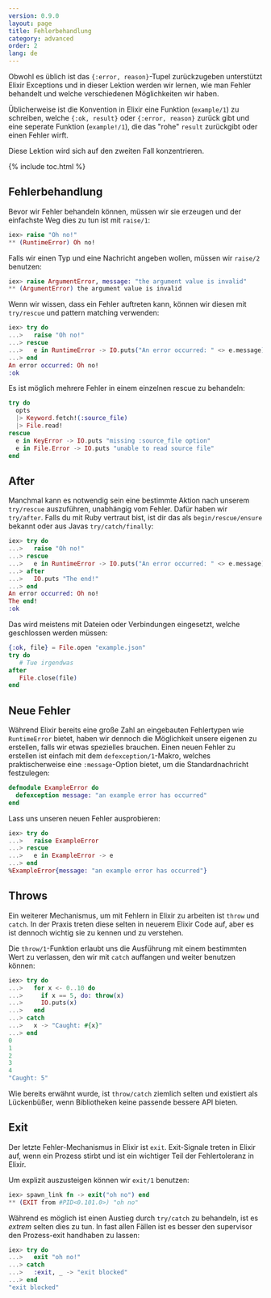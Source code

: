 ```yaml
---
version: 0.9.0
layout: page
title: Fehlerbehandlung
category: advanced
order: 2
lang: de
---
```


Obwohl es üblich ist das `{:error, reason}`-Tupel zurückzugeben unterstützt Elixir Exceptions und in dieser Lektion werden wir lernen, wie man Fehler behandelt und welche verschiedenen Möglichkeiten wir haben.

Üblicherweise ist die Konvention in Elixir eine Funktion (`example/1`) zu schreiben, welche `{:ok, result}` oder `{:error, reason}` zurück gibt und eine seperate Funktion (`example!/1`), die das "rohe" `result` zurückgibt oder einen Fehler wirft.

Diese Lektion wird sich auf den zweiten Fall konzentrieren.

{% include toc.html %}

## Fehlerbehandlung

Bevor wir Fehler behandeln können, müssen wir sie erzeugen und der einfachste Weg dies zu tun ist mit `raise/1`:

```elixir
iex> raise "Oh no!"
** (RuntimeError) Oh no!
```

Falls wir einen Typ und eine Nachricht angeben wollen, müssen wir `raise/2` benutzen:

```elixir
iex> raise ArgumentError, message: "the argument value is invalid"
** (ArgumentError) the argument value is invalid
```

Wenn wir wissen, dass ein Fehler auftreten kann, können wir diesen mit `try/rescue` und pattern matching verwenden:

```elixir
iex> try do
...>   raise "Oh no!"
...> rescue
...>   e in RuntimeError -> IO.puts("An error occurred: " <> e.message)
...> end
An error occurred: Oh no!
:ok
```

Es ist möglich mehrere Fehler in einem einzelnen rescue zu behandeln:

```elixir
try do
  opts
  |> Keyword.fetch!(:source_file)
  |> File.read!
rescue
  e in KeyError -> IO.puts "missing :source_file option"
  e in File.Error -> IO.puts "unable to read source file"
end
```

## After

Manchmal kann es notwendig sein eine bestimmte Aktion nach unserem `try/rescue` auszuführen, unabhängig vom Fehler. Dafür haben wir `try/after`.  Falls du mit Ruby vertraut bist, ist dir das als `begin/rescue/ensure` bekannt oder aus Javas `try/catch/finally`:

```elixir
iex> try do
...>   raise "Oh no!"
...> rescue
...>   e in RuntimeError -> IO.puts("An error occurred: " <> e.message)
...> after
...>   IO.puts "The end!"
...> end
An error occurred: Oh no!
The end!
:ok
```

Das wird meistens mit Dateien oder Verbindungen eingesetzt, welche geschlossen werden müssen:

```elixir
{:ok, file} = File.open "example.json"
try do
   # Tue irgendwas
after
   File.close(file)
end
```

## Neue Fehler

Während Elixir bereits eine große Zahl an eingebauten Fehlertypen wie `RuntimeError` bietet, haben wir dennoch die Möglichkeit unsere eigenen zu erstellen, falls wir etwas spezielles brauchen. Einen neuen Fehler zu erstellen ist einfach mit dem `defexception/1`-Makro, welches praktischerweise eine `:message`-Option bietet, um die Standardnachricht festzulegen:

```elixir
defmodule ExampleError do
  defexception message: "an example error has occurred"
end
```

Lass uns unseren neuen Fehler ausprobieren:

```elixir
iex> try do
...>   raise ExampleError
...> rescue
...>   e in ExampleError -> e
...> end
%ExampleError{message: "an example error has occurred"}
```

## Throws

Ein weiterer Mechanismus, um mit Fehlern in Elixir zu arbeiten ist `throw` und `catch`. In der Praxis treten diese selten in neuerem Elixir Code auf, aber es ist dennoch wichtig sie zu kennen und zu verstehen.

Die `throw/1`-Funktion erlaubt uns die Ausführung mit einem bestimmten Wert zu verlassen, den wir mit `catch` auffangen und weiter benutzen können:

```elixir
iex> try do
...>   for x <- 0..10 do
...>     if x == 5, do: throw(x)
...>     IO.puts(x)
...>   end
...> catch
...>   x -> "Caught: #{x}"
...> end
0
1
2
3
4
"Caught: 5"
```

Wie bereits erwähnt wurde, ist `throw/catch` ziemlich selten und existiert als Lückenbüßer, wenn Bibliotheken keine passende bessere API bieten.

## Exit

Der letzte Fehler-Mechanismus in Elixir ist `exit`. Exit-Signale treten in Elixir auf, wenn ein Prozess stirbt und ist ein wichtiger Teil der Fehlertoleranz in Elixir.

Um explizit auszusteigen können wir `exit/1` benutzen:

```elixir
iex> spawn_link fn -> exit("oh no") end
** (EXIT from #PID<0.101.0>) "oh no"
```

Während es möglich ist einen Austieg durch `try/catch` zu behandeln, ist es _extrem_ selten dies zu tun. In fast allen Fällen ist es besser den supervisor den Prozess-exit handhaben zu lassen:

```elixir
iex> try do
...>   exit "oh no!"
...> catch
...>   :exit, _ -> "exit blocked"
...> end
"exit blocked"
```
